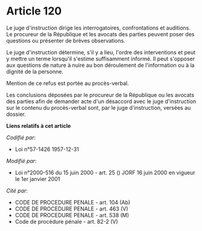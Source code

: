 # Article 120

Le juge d'instruction dirige les interrogatoires, confrontations et auditions. Le procureur de la République et les avocats
des parties peuvent poser des questions ou présenter de brèves observations.

Le juge d'instruction détermine, s'il y a lieu, l'ordre des interventions et peut y mettre un terme lorsqu'il s'estime
suffisamment informé. Il peut s'opposer aux questions de nature à nuire au bon déroulement de l'information ou à la dignité
de la personne.

Mention de ce refus est portée au procès-verbal.

Les conclusions déposées par le procureur de la République ou les avocats des parties afin de demander acte d'un désaccord
avec le juge d'instruction sur le contenu du procès-verbal sont, par le juge d'instruction, versées au dossier.

**Liens relatifs à cet article**

_Codifié par_:

  - Loi n°57-1426 1957-12-31

_Modifié par_:

  - Loi n°2000-516 du 15 juin 2000 - art. 25 () JORF 16 juin 2000 en vigueur le 1er janvier 2001

_Cité par_:

  - CODE DE PROCEDURE PENALE - art. 104 (Ab)
  - CODE DE PROCEDURE PENALE - art. 463 (V)
  - CODE DE PROCEDURE PENALE - art. 538 (M)
  - Code de procédure pénale - art. 82-2 (V)
